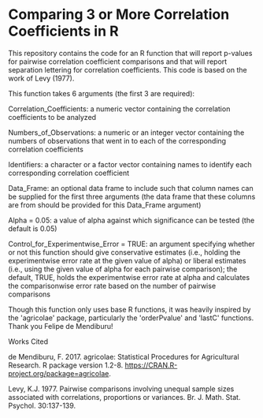 
# Comparing 3 or More Correlation Coefficients in R

This repository contains the code for an R function that will report p-values for pairwise correlation coefficient comparisons and that will report separation lettering for correlation coefficients. This code is based on the work of Levy (1977).

This function takes 6 arguments (the first 3 are required):

Correlation_Coefficients: a numeric vector containing the correlation coefficients to be analyzed

Numbers_of_Observations: a numeric or an integer vector containing the numbers of observations that went in to each of the corresponding correlation coefficients

Identifiers: a character or a factor vector containing names to identify each corresponding correlation coefficient

Data_Frame: an optional data frame to include such that column names can be supplied for the first three arguments (the data frame that these columns are from should be provided for this Data_Frame argument)

Alpha = 0.05: a value of alpha against which significance can be tested (the default is 0.05)

Control_for_Experimentwise_Error = TRUE: an argument specifying whether or not this function should give conservative estimates (i.e., holding the experimentwise error rate at the given value of alpha) or liberal estimates (i.e., using the given value of alpha for each pairwise comparison); the default, TRUE, holds the experimentwise error rate at alpha and calculates the comparisonwise error rate based on the number of pairwise comparisons

Though this function only uses base R functions, it was heavily inspired by the 'agricolae' package, particularly the 'orderPvalue' and 'lastC' functions. Thank you Felipe de Mendiburu!

Works Cited

de Mendiburu, F. 2017. agricolae: Statistical Procedures for Agricultural Research. R package version 1.2-8. <https://CRAN.R-project.org/package=agricolae>.

Levy, K.J. 1977. Pairwise comparisons involving unequal sample sizes associated with correlations, proportions or variances. Br. J. Math. Stat. Psychol. 30:137-139.
